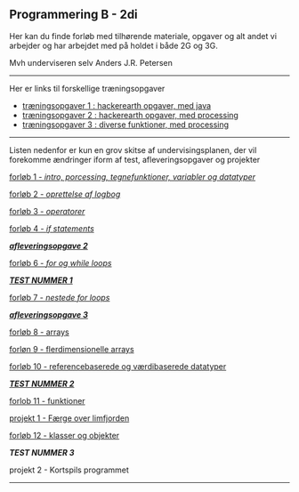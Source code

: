 ## Programmering B - 2di

Her kan du finde forløb med tilhørende materiale, opgaver og alt andet vi arbejder og har arbejdet med på holdet i både 2G og 3G.

Mvh underviseren selv Anders J.R. Petersen

---

Her er links til forskellige træningsopgaver

- [træningsopgaver 1 : hackerearth opgaver, med java](opgaver1/beskrivelse.md)
- [træningsopgaver 2 : hackerearth opgaver, med processing](opgaver2/beskrivelse.md)
- [træningsopgaver 3 : diverse funktioner, med processing](opgaver3/beskrivelse.md)

---

Listen nedenfor er kun en grov skitse af undervisingsplanen, der vil forekomme ændringer iform af test, afleveringsopgaver og projekter

[forløb 1 - _intro, porcessing, tegnefunktioner, variabler og datatyper_](forlob1_intro/forlob1_intro.md)

[forløb 2 - _oprettelse af logbog_](forlob2_logbog/forlob2_logbog.md)

[forløb 3 - _operatorer_](forlob3_operators/forlob3_operators.md)

[forløb 4 - _if statements_](forlob4_if/forlob4.md)

[**_afleveringsopgave 2_**](aflevering2/aflevering2.md)

[forløb 6 - _for og while loops_](forlob6_loops_intro/forlob6.md)

[**_TEST NUMMER 1_**](test1/info_test1.md)

[forløb 7 - _nestede for loops_](forlob7_nested_for/forlob7.md)

[**_afleveringsopgave 3_**](aflevering3/aflevering3.md)

[forløb 8 - arrays](forlob8_1D_arrays/forlob8.md)

[forløn 9 - flerdimensionelle arrays](forlob9_2D_arrays/forlob9.md)

[forløb 10 - referencebaserede og værdibaserede datatyper](forlob10_referencer/forlob10.md)

[**_TEST NUMMER 2_**](test2/info_test2.md)

[forlob 11 - funktioner](forlob11_funktioner/forlob11.md)

[projekt 1 - Færge over limfjorden](projekt1_feargen/projekt1.md)

[forløb 12 - klasser og objekter](forlob12_oop/forlob12.md)

**_TEST NUMMER 3_**

projekt 2 - Kortspils programmet 

---
